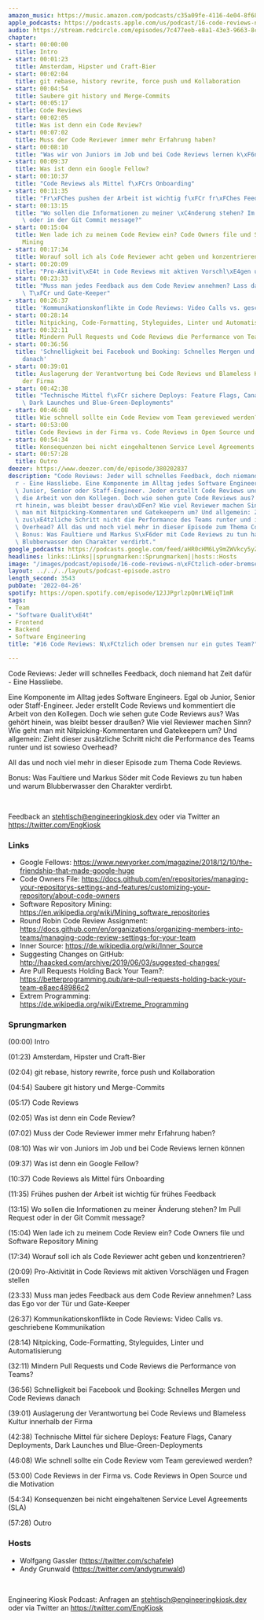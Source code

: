 ```yaml
---
amazon_music: https://music.amazon.com/podcasts/c35a09fe-4116-4e04-8f68-77d61b112e46/episodes/a5a91d87-c04e-43f1-a2dd-9f137a4fa0ef/engineering-kiosk-16-code-reviews-n%C3%BCtzlich-oder-bremsen-nur-ein-gutes-team
apple_podcasts: https://podcasts.apple.com/us/podcast/16-code-reviews-n%C3%BCtzlich-oder-bremsen-nur-ein-gutes-team/id1603082924?i=1000558699631
audio: https://stream.redcircle.com/episodes/7c477eeb-e8a1-43e3-9663-8c6d9118645f/stream.mp3
chapter:
- start: 00:00:00
  title: Intro
- start: 00:01:23
  title: Amsterdam, Hipster und Craft-Bier
- start: 00:02:04
  title: git rebase, history rewrite, force push und Kollaboration
- start: 00:04:54
  title: Saubere git history und Merge-Commits
- start: 00:05:17
  title: Code Reviews
- start: 00:02:05
  title: Was ist denn ein Code Review?
- start: 00:07:02
  title: Muss der Code Reviewer immer mehr Erfahrung haben?
- start: 00:08:10
  title: "Was wir von Juniors im Job und bei Code Reviews lernen k\xF6nnen"
- start: 00:09:37
  title: Was ist denn ein Google Fellow?
- start: 00:10:37
  title: "Code Reviews als Mittel f\xFCrs Onboarding"
- start: 00:11:35
  title: "Fr\xFChes pushen der Arbeit ist wichtig f\xFCr fr\xFChes Feedback"
- start: 00:13:15
  title: "Wo sollen die Informationen zu meiner \xC4nderung stehen? Im Pull Request\
    \ oder in der Git Commit message?"
- start: 00:15:04
  title: Wen lade ich zu meinem Code Review ein? Code Owners file und Software Repository
    Mining
- start: 00:17:34
  title: Worauf soll ich als Code Reviewer acht geben und konzentrieren?
- start: 00:20:09
  title: "Pro-Aktivit\xE4t in Code Reviews mit aktiven Vorschl\xE4gen und Fragen stellen"
- start: 00:23:33
  title: "Muss man jedes Feedback aus dem Code Review annehmen? Lass das Ego vor der\
    \ T\xFCr und Gate-Keeper"
- start: 00:26:37
  title: 'Kommunikationskonflikte in Code Reviews: Video Calls vs. geschriebene Kommunikation'
- start: 00:28:14
  title: Nitpicking, Code-Formatting, Styleguides, Linter und Automatisierung
- start: 00:32:11
  title: Mindern Pull Requests und Code Reviews die Performance von Teams?
- start: 00:36:56
  title: 'Schnelligkeit bei Facebook und Booking: Schnelles Mergen und Code Reviews
    danach'
- start: 00:39:01
  title: Auslagerung der Verantwortung bei Code Reviews und Blameless Kultur innerhalb
    der Firma
- start: 00:42:38
  title: "Technische Mittel f\xFCr sichere Deploys: Feature Flags, Canary Deployments,\
    \ Dark Launches und Blue-Green-Deployments"
- start: 00:46:08
  title: Wie schnell sollte ein Code Review vom Team gereviewed werden?
- start: 00:53:00
  title: Code Reviews in der Firma vs. Code Reviews in Open Source und die Motivation
- start: 00:54:34
  title: Konsequenzen bei nicht eingehaltenen Service Level Agreements (SLA)
- start: 00:57:28
  title: Outro
deezer: https://www.deezer.com/de/episode/380202837
description: "Code Reviews: Jeder will schnelles Feedback, doch niemand hat Zeit daf\xFC\
  r - Eine Hassliebe. Eine Komponente im Alltag jedes Software Engineers. Egal ob\
  \ Junior, Senior oder Staff-Engineer. Jeder erstellt Code Reviews und kommentiert\
  \ die Arbeit von den Kollegen. Doch wie sehen gute Code Reviews aus? Was geh\xF6\
  rt hinein, was bleibt besser drau\xDFen? Wie viel Reviewer machen Sinn? Wie geht\
  \ man mit Nitpicking-Kommentaren und Gatekeepern um? Und allgemein: Zieht dieser\
  \ zus\xE4tzliche Schritt nicht die Performance des Teams runter und ist sowieso\
  \ Overhead? All das und noch viel mehr in dieser Episode zum Thema Code Reviews.\
  \ Bonus: Was Faultiere und Markus S\xF6der mit Code Reviews zu tun haben und warum\
  \ Blubberwasser den Charakter verdirbt."
google_podcasts: https://podcasts.google.com/feed/aHR0cHM6Ly9mZWVkcy5yZWRjaXJjbGUuY29tLzBlY2ZkZmQ3LWZkYTEtNGMzZC05NTE1LTQ3NjcyN2Y5ZGY1ZQ/episode/Y2MwYWY4MTUtNDhhZC00YjRhLThhYzgtYWRhMmQ1YWJkNzc5?sa=X&ved=0CAUQkfYCahcKEwi4xMSxj4L4AhUAAAAAHQAAAAAQNQ
headlines: links::Links||sprungmarken::Sprungmarken||hosts::Hosts
image: "/images/podcast/episode/16-code-reviews-n\xFCtzlich-oder-bremsen-nur-ein-gutes-team.jpg"
layout: ../../../layouts/podcast-episode.astro
length_second: 3543
pubDate: '2022-04-26'
spotify: https://open.spotify.com/episode/12JJPgrlzpQmrLWEiqT1mR
tags:
- Team
- "Software Qualit\xE4t"
- Frontend
- Backend
- Software Engineering
title: "#16 Code Reviews: N\xFCtzlich oder bremsen nur ein gutes Team?"

---
```

<p>Code Reviews: Jeder will schnelles Feedback, doch niemand hat Zeit dafür - Eine Hassliebe.</p><p>Eine Komponente im Alltag jedes Software Engineers. Egal ob Junior, Senior oder Staff-Engineer. Jeder erstellt Code Reviews und kommentiert die Arbeit von den Kollegen. Doch wie sehen gute Code Reviews aus? Was gehört hinein, was bleibt besser draußen? Wie viel Reviewer machen Sinn? Wie geht man mit Nitpicking-Kommentaren und Gatekeepern um? Und allgemein: Zieht dieser zusätzliche Schritt nicht die Performance des Teams runter und ist sowieso Overhead?</p><p>All das und noch viel mehr in dieser Episode zum Thema Code Reviews.</p><p>Bonus: Was Faultiere und Markus Söder mit Code Reviews zu tun haben und warum Blubberwasser den Charakter verdirbt.</p><p><br></p><p>Feedback an <a href="mailto:stehtisch@engineeringkiosk.dev" rel="nofollow">stehtisch@engineeringkiosk.dev</a> oder via Twitter an <a href="https://twitter.com/EngKiosk" rel="nofollow">https://twitter.com/EngKiosk</a></p><h3 id="links">Links</h3><ul><li>Google Fellows: <a href="https://www.newyorker.com/magazine/2018/12/10/the-friendship-that-made-google-huge" rel="nofollow">https://www.newyorker.com/magazine/2018/12/10/the-friendship-that-made-google-huge</a></li><li>Code Owners File: <a href="https://docs.github.com/en/repositories/managing-your-repositorys-settings-and-features/customizing-your-repository/about-code-owners" rel="nofollow">https://docs.github.com/en/repositories/managing-your-repositorys-settings-and-features/customizing-your-repository/about-code-owners</a></li><li>Software Repository Mining: <a href="https://en.wikipedia.org/wiki/Mining_software_repositories" rel="nofollow">https://en.wikipedia.org/wiki/Mining_software_repositories</a></li><li>Round Robin Code Review Assignment: <a href="https://docs.github.com/en/organizations/organizing-members-into-teams/managing-code-review-settings-for-your-team" rel="nofollow">https://docs.github.com/en/organizations/organizing-members-into-teams/managing-code-review-settings-for-your-team</a></li><li>Inner Source: <a href="https://de.wikipedia.org/wiki/Inner_Source" rel="nofollow">https://de.wikipedia.org/wiki/Inner_Source</a></li><li>Suggesting Changes on GitHub: <a href="http://haacked.com/archive/2019/06/03/suggested-changes/" rel="nofollow">http://haacked.com/archive/2019/06/03/suggested-changes/</a></li><li>Are Pull Requests Holding Back Your Team?: <a href="https://betterprogramming.pub/are-pull-requests-holding-back-your-team-e8aec48986c2" rel="nofollow">https://betterprogramming.pub/are-pull-requests-holding-back-your-team-e8aec48986c2</a></li><li>Extrem Programming: <a href="https://de.wikipedia.org/wiki/Extreme_Programming" rel="nofollow">https://de.wikipedia.org/wiki/Extreme_Programming</a></li></ul><h3 id="sprungmarken">Sprungmarken</h3><p>(00:00) Intro</p><p>(01:23) Amsterdam, Hipster und Craft-Bier</p><p>(02:04) git rebase, history rewrite, force push und Kollaboration</p><p>(04:54) Saubere git history und Merge-Commits</p><p>(05:17) Code Reviews</p><p>(02:05) Was ist denn ein Code Review?</p><p>(07:02) Muss der Code Reviewer immer mehr Erfahrung haben?</p><p>(08:10) Was wir von Juniors im Job und bei Code Reviews lernen können</p><p>(09:37) Was ist denn ein Google Fellow?</p><p>(10:37) Code Reviews als Mittel fürs Onboarding</p><p>(11:35) Frühes pushen der Arbeit ist wichtig für frühes Feedback</p><p>(13:15) Wo sollen die Informationen zu meiner Änderung stehen? Im Pull Request oder in der Git Commit message?</p><p>(15:04) Wen lade ich zu meinem Code Review ein? Code Owners file und Software Repository Mining</p><p>(17:34) Worauf soll ich als Code Reviewer acht geben und konzentrieren?</p><p>(20:09) Pro-Aktivität in Code Reviews mit aktiven Vorschlägen und Fragen stellen</p><p>(23:33) Muss man jedes Feedback aus dem Code Review annehmen? Lass das Ego vor der Tür und Gate-Keeper</p><p>(26:37) Kommunikationskonflikte in Code Reviews: Video Calls vs. geschriebene Kommunikation</p><p>(28:14) Nitpicking, Code-Formatting, Styleguides, Linter und Automatisierung</p><p>(32:11) Mindern Pull Requests und Code Reviews die Performance von Teams?</p><p>(36:56) Schnelligkeit bei Facebook und Booking: Schnelles Mergen und Code Reviews danach</p><p>(39:01) Auslagerung der Verantwortung bei Code Reviews und Blameless Kultur innerhalb der Firma</p><p>(42:38) Technische Mittel für sichere Deploys: Feature Flags, Canary Deployments, Dark Launches und Blue-Green-Deployments</p><p>(46:08) Wie schnell sollte ein Code Review vom Team gereviewed werden?</p><p>(53:00) Code Reviews in der Firma vs. Code Reviews in Open Source und die Motivation</p><p>(54:34) Konsequenzen bei nicht eingehaltenen Service Level Agreements (SLA)</p><p>(57:28) Outro</p><h3 id="hosts">Hosts</h3><ul><li>Wolfgang Gassler (<a href="https://twitter.com/schafele" rel="nofollow">https://twitter.com/schafele</a>)</li><li>Andy Grunwald (<a href="https://twitter.com/andygrunwald" rel="nofollow">https://twitter.com/andygrunwald</a>)</li></ul><p><br></p><p>Engineering Kiosk Podcast: Anfragen an <a href="mailto:stehtisch@engineeringkiosk.dev" rel="nofollow">stehtisch@engineeringkiosk.dev</a> oder via Twitter an <a href="https://twitter.com/EngKiosk" rel="nofollow">https://twitter.com/EngKiosk</a></p>